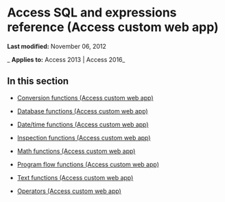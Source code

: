 
# Access SQL and expressions reference (Access custom web app)

 **Last modified:** November 06, 2012

 _ **Applies to:** Access 2013 | Access 2016_

## In this section


- [Conversion functions (Access custom web app)](3dcb0228-9f44-4261-93ea-df519b0ebe38.md)
    
- [Database functions (Access custom web app)](f2bfd27a-e6cd-4d07-b03f-071ed40c15a6.md)
    
- [Date/time functions (Access custom web app)](acd4e050-c3a4-4bcf-bd35-a06e7a93bbb1.md)
    
- [Inspection functions (Access custom web app)](89e72599-cf1a-43ec-9210-18febaea89af.md)
    
- [Math functions (Access custom web app)](88c6cabc-afcd-4b3b-a3df-d0d4eaeae7ca.md)
    
- [Program flow functions (Access custom web app)](d9622cf4-eaa8-400b-b3ea-0409add8b212.md)
    
- [Text functions (Access custom web app)](31bda053-637f-4e1c-b9e0-817e5c3c5170.md)
    
- [Operators (Access custom web app)](9ddc9d58-3d6e-4d0e-b189-5b1e9f899ad2.md)
    

